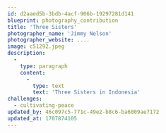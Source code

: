 ```yaml
---
id: d2aaed5b-3bdb-4acf-906b-19297281d141
blueprint: photography_contribution
title: 'Three Sisters'
photographer_name: 'Jimmy Nelson'
photographer_website: ....
image: c51292.jpeg
description:
  -
    type: paragraph
    content:
      -
        type: text
        text: 'Three Sisters in Indonesia'
challenges:
  - cultivating-peace
updated_by: 46c097c5-771c-49e2-b8c6-ba6009ae7172
updated_at: 1707874105
---
```

